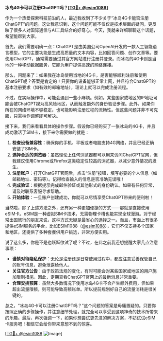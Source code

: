 **冰岛4G卡可以注册ChatGPT吗？[[TG💪+ @esim1088](https://t.me/s/esim1088)]**

作为一个热爱探索科技前沿的人，最近我收到了不少关于“冰岛4G卡能否注册ChatGPT”的问题。这让我意识到，这个问题可能不仅仅是技术层面的疑问，更反映了很多人对国际通信与AI工具结合的好奇心。今天，我就来详细聊聊这个话题，希望能帮到大家。

首先，我们需要明确一点：ChatGPT是由美国公司OpenAI开发的一款人工智能语言模型，它的主要功能是生成高质量的文本内容，比如回答问题、创作文章等。要使用ChatGPT，通常需要通过其官方网站进行注册并登录。而冰岛的4G卡则是当地的一种移动数据服务，它能为用户提供高速的网络连接。

那么，问题来了：如果我在冰岛使用当地的4G卡，是否能够顺利注册和使用ChatGPT呢？答案是肯定的！只要你的设备能够正常上网，并且符合ChatGPT的基本注册要求（如有效的邮箱地址），理论上就可以完成注册流程。

不过，在实际操作中，可能会遇到一些小麻烦。例如，某些国家或地区的IP地址可能会被ChatGPT视为高风险地区，从而触发额外的身份验证步骤。此外，如果你所在的网络环境不够稳定，也可能影响注册过程的流畅性。但这些问题并非不可克服，只需稍作调整即可解决。

接下来，我们来看看具体的操作步骤。假设你已经购买了一张冰岛的4G卡，并且成功激活了SIM卡，接下来你需要做的就是：

1. **检查设备兼容性**：确保你的手机、平板或者电脑支持4G网络，并且已经正确安装了SIM卡。
2. **选择合适的浏览器**：虽然理论上任何浏览器都可以用来访问ChatGPT官网，但我建议使用Chrome或Firefox这类稳定性较高的浏览器，以减少意外情况的发生。
3. **注册账户**：打开ChatGPT官网后，点击“注册”按钮，填写必要的个人信息（如邮箱地址、密码等）。记得检查输入的信息是否准确无误哦！
4. **完成验证**：根据提示完成邮件验证或其他形式的身份确认。如果有任何异常，请及时联系客服寻求帮助。
5. **开始体验**：一旦账户创建成功，你就可以尽情享受ChatGPT带来的便利啦！

当然啦，除了上述方法之外，还有另一种更加便捷的方式——那就是直接使用eSIM卡。eSIM是一种虚拟SIM卡技术，无需物理卡槽也能实现全球漫游。对于经常出国旅行的朋友来说，这种方式无疑是最省心的选择之一。而且，市面上有很多提供eSIM服务的平台，比如ESIM1088（[@esim1088](https://t.me/s/esim1088)），它们不仅支持多个国家和地区，还提供了多种套餐供用户挑选，非常方便实用。

说了这么多，你是不是也跃跃欲试了呢？不过，在此之前我还想提醒大家几点注意事项：

- **谨慎对待隐私保护**：无论是注册还是日常使用过程中，都应注意妥善保管自己的账号信息，避免泄露给他人。
- **关注官方公告**：由于政策法规的变化，有时可能会对某些国家或地区的用户施加限制措施。因此，定期查看ChatGPT官网上的最新消息非常重要。
- **合理安排预算**：虽然大多数情况下使用冰岛4G卡不会产生额外费用，但如果超出流量限额，则可能导致高额账单。所以提前规划好自己的流量消耗是很关键的。

总之，“冰岛4G卡可以注册ChatGPT吗？”这个问题的答案是毋庸置疑的。只要你按照正确的步骤操作，并注意细节处理，就完全可以享受到这项神奇的技术所带来的乐趣。最后，再次强调一下，如果你想尝试更先进的解决方案，不妨试试eSIM卡服务吧！相信它会给你带来意想不到的惊喜。

[[TG💪+ @esim1088](https://t.me/s/esim1088) ![Image](https://i.postimg.cc/4NQfJmqS/Snipaste-2025-05-13-00-14-12.png)]
